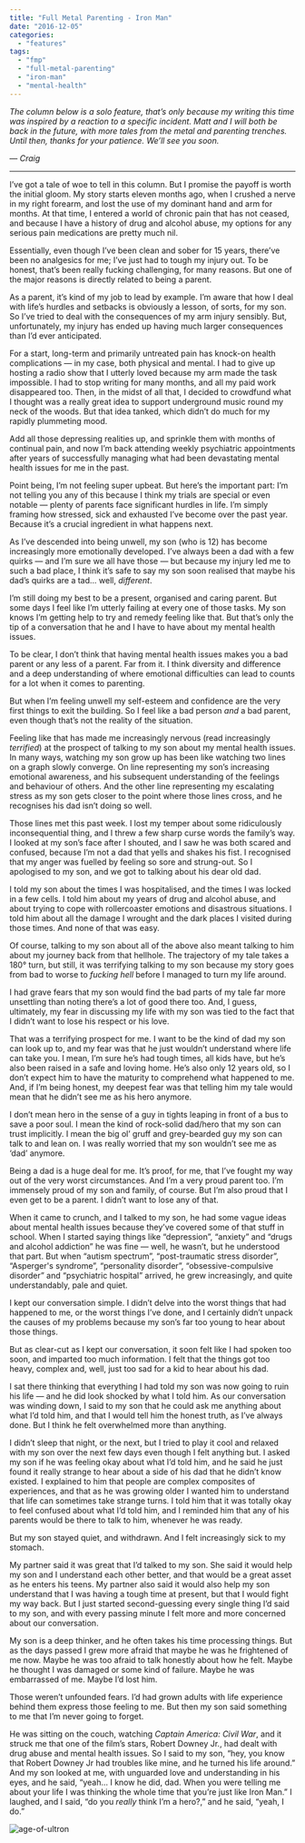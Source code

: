 ```yaml
---
title: "Full Metal Parenting - Iron Man"
date: "2016-12-05"
categories: 
  - "features"
tags: 
  - "fmp"
  - "full-metal-parenting"
  - "iron-man"
  - "mental-health"
---
```


_The column below is a solo feature, that’s only because my writing this time was inspired by a reaction to a specific incident. Matt and I will both be back in the future, with more tales from the metal and parenting trenches. Until then, thanks for your patience. We’ll see you soon._

— _Craig_

* * *

I’ve got a tale of woe to tell in this column. But I promise the payoff is worth the initial gloom. My story starts eleven months ago, when I crushed a nerve in my right forearm, and lost the use of my dominant hand and arm for months. At that time, I entered a world of chronic pain that has not ceased, and because I have a history of drug and alcohol abuse, my options for any serious pain medications are pretty much nil.

Essentially, even though I’ve been clean and sober for 15 years, there’ve been no analgesics for me; I’ve just had to tough my injury out. To be honest, that’s been really fucking challenging, for many reasons. But one of the major reasons is directly related to being a parent.

As a parent, it’s kind of my job to lead by example. I’m aware that how I deal with life’s hurdles and setbacks is obviously a lesson, of sorts, for my son. So I’ve tried to deal with the consequences of my arm injury sensibly. But, unfortunately, my injury has ended up having much larger consequences than I’d ever anticipated.

For a start, long-term and primarily untreated pain has knock-on health complications — in my case, both physical and mental. I had to give up hosting a radio show that I utterly loved because my arm made the task impossible. I had to stop writing for many months, and all my paid work disappeared too. Then, in the midst of all that, I decided to crowdfund what I thought was a really great idea to support underground music round my neck of the woods. But that idea tanked, which didn’t do much for my rapidly plummeting mood.

Add all those depressing realities up, and sprinkle them with months of continual pain, and now I’m back attending weekly psychiatric appointments after years of successfully managing what had been devastating mental health issues for me in the past.

Point being, I’m not feeling super upbeat. But here’s the important part: I’m not telling you any of this because I think my trials are special or even notable — plenty of parents face significant hurdles in life. I’m simply framing how stressed, sick and exhausted I’ve become over the past year. Because it’s a crucial ingredient in what happens next.

As I’ve descended into being unwell, my son (who is 12) has become increasingly more emotionally developed. I’ve always been a dad with a few quirks — and I’m sure we all have those — but because my injury led me to such a bad place, I think it’s safe to say my son soon realised that maybe his dad’s quirks are a tad... well, _different_.

I’m still doing my best to be a present, organised and caring parent. But some days I feel like I’m utterly failing at every one of those tasks. My son knows I’m getting help to try and remedy feeling like that. But that’s only the tip of a conversation that he and I have to have about my mental health issues.

To be clear, I don’t think that having mental health issues makes you a bad parent or any less of a parent. Far from it. I think diversity and difference and a deep understanding of where emotional difficulties can lead to counts for a lot when it comes to parenting.

But when I’m feeling unwell my self-esteem and confidence are the very first things to exit the building. So I feel like a bad person _and_ a bad parent, even though that’s not the reality of the situation.

Feeling like that has made me increasingly nervous (read increasingly _terrified_) at the prospect of talking to my son about my mental health issues. In many ways, watching my son grow up has been like watching two lines on a graph slowly converge. On line representing my son’s increasing emotional awareness, and his subsequent understanding of the feelings and behaviour of others. And the other line representing my escalating stress as my son gets closer to the point where those lines cross, and he recognises his dad isn’t doing so well.

Those lines met this past week. I lost my temper about some ridiculously inconsequential thing, and I threw a few sharp curse words the family’s way. I looked at my son’s face after I shouted, and I saw he was both scared and confused, because I’m not a dad that yells and shakes his fist. I recognised that my anger was fuelled by feeling so sore and strung-out. So I apologised to my son, and we got to talking about his dear old dad.

I told my son about the times I was hospitalised, and the times I was locked in a few cells. I told him about my years of drug and alcohol abuse, and about trying to cope with rollercoaster emotions and disastrous situations. I told him about all the damage I wrought and the dark places I visited during those times. And none of that was easy.

Of course, talking to my son about all of the above also meant talking to him about my journey back from that hellhole. The trajectory of my tale takes a 180° turn, but still, it was terrifying talking to my son because my story goes from bad to worse to _fucking hell_ before I managed to turn my life around.

I had grave fears that my son would find the bad parts of my tale far more unsettling than noting there’s a lot of good there too. And, I guess, ultimately, my fear in discussing my life with my son was tied to the fact that I didn’t want to lose his respect or his love.

That was a terrifying prospect for me. I want to be the kind of dad my son can look up to, and my fear was that he just wouldn’t understand where life can take you. I mean, I’m sure he’s had tough times, all kids have, but he’s also been raised in a safe and loving home. He’s also only 12 years old, so I don’t expect him to have the maturity to comprehend what happened to me. And, if I’m being honest, my deepest fear was that telling him my tale would mean that he didn’t see me as his hero anymore.

I don’t mean hero in the sense of a guy in tights leaping in front of a bus to save a poor soul. I mean the kind of rock-solid dad/hero that my son can trust implicitly. I mean the big ol’ gruff and grey-bearded guy my son can talk to and lean on. I was really worried that my son wouldn’t see me as ‘dad’ anymore.

Being a dad is a huge deal for me. It’s proof, for me, that I’ve fought my way out of the very worst circumstances. And I’m a very proud parent too. I’m immensely proud of my son and family, of course. But I’m also proud that I even get to be a parent. I didn’t want to lose any of that.

When it came to crunch, and I talked to my son, he had some vague ideas about mental health issues because they’ve covered some of that stuff in school. When I started saying things like “depression”, “anxiety” and “drugs and alcohol addiction” he was fine — well, he wasn’t, but he understood that part. But when “autism spectrum”, “post-traumatic stress disorder”, “Asperger's syndrome”, “personality disorder”, “obsessive-compulsive disorder” and “psychiatric hospital” arrived, he grew increasingly, and quite understandably, pale and quiet.

I kept our conversation simple. I didn’t delve into the worst things that had happened to me, or the worst things I’ve done, and I certainly didn’t unpack the causes of my problems because my son’s far too young to hear about those things.

But as clear-cut as I kept our conversation, it soon felt like I had spoken too soon, and imparted too much information. I felt that the things got too heavy, complex and, well, just too sad for a kid to hear about his dad.

I sat there thinking that everything I had told my son was now going to ruin his life — and he did look shocked by what I told him. As our conversation was winding down, I said to my son that he could ask me anything about what I’d told him, and that I would tell him the honest truth, as I’ve always done. But I think he felt overwhelmed more than anything.

I didn’t sleep that night, or the next, but I tried to play it cool and relaxed with my son over the next few days even though I felt anything but. I asked my son if he was feeling okay about what I’d told him, and he said he just found it really strange to hear about a side of his dad that he didn’t know existed. I explained to him that people are complex composites of experiences, and that as he was growing older I wanted him to understand that life can sometimes take strange turns. I told him that it was totally okay to feel confused about what I’d told him, and I reminded him that any of his parents would be there to talk to him, whenever he was ready.

But my son stayed quiet, and withdrawn. And I felt increasingly sick to my stomach.

My partner said it was great that I’d talked to my son. She said it would help my son and I understand each other better, and that would be a great asset as he enters his teens. My partner also said it would also help my son understand that I was having a tough time at present, but that I would fight my way back. But I just started second-guessing every single thing I’d said to my son, and with every passing minute I felt more and more concerned about our conversation.

My son is a deep thinker, and he often takes his time processing things. But as the days passed I grew more afraid that maybe he was he frightened of me now. Maybe he was too afraid to talk honestly about how he felt. Maybe he thought I was damaged or some kind of failure. Maybe he was embarrassed of me. Maybe I’d lost him.

Those weren’t unfounded fears. I’d had grown adults with life experience behind them express those feeling to me. But then my son said something to me that I’m never going to forget.

He was sitting on the couch, watching _Captain America: Civil War_, and it struck me that one of the film’s stars, Robert Downey Jr., had dealt with drug abuse and mental health issues. So I said to my son, “hey, you know that Robert Downey Jr had troubles like mine, and he turned his life around.” And my son looked at me, with unguarded love and understanding in his eyes, and he said, “yeah... I know he did, dad. When you were telling me about your life I was thinking the whole time that you’re just like Iron Man.” I laughed, and I said, “do you _really_ think I’m a hero?,” and he said, “yeah, I do.”

![age-of-ultron](https://hellbound.ca/wp-content/uploads/2016/12/Age-Of-Ultron.jpg)
